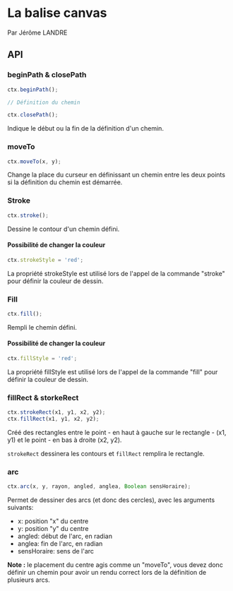 La balise canvas
================
Par Jérôme LANDRE


API
---

### beginPath & closePath

```javascript
ctx.beginPath();

// Définition du chemin

ctx.closePath();
```

Indique le début ou la fin de la définition d'un chemin.

### moveTo

```javascript
ctx.moveTo(x, y);
```

Change la place du curseur en définissant un chemin entre les deux points si la
définition du chemin est démarrée.

### Stroke

```javascript
ctx.stroke();
```

Dessine le contour d'un chemin défini.

#### Possibilité de changer la couleur

```javascript
ctx.strokeStyle = 'red';
```

La propriété strokeStyle est utilisé lors de l'appel de la commande "stroke" pour
définir la couleur de dessin.

### Fill

```javascript
ctx.fill();
```

Rempli le chemin défini.

#### Possibilité de changer la couleur

```javascript
ctx.fillStyle = 'red';
```

La propriété fillStyle est utilisé lors de l'appel de la commande "fill" pour
définir la couleur de dessin.

### fillRect & storkeRect

```javascript
ctx.strokeRect(x1, y1, x2, y2);
ctx.fillRect(x1, y1, x2, y2);
```

Créé des rectangles entre le point - en haut à gauche sur le rectangle - (x1, y1)
et le point - en bas à droite (x2, y2).

`strokeRect` dessinera les contours et `fillRect` remplira le rectangle.


### arc

```javascript
ctx.arc(x, y, rayon, angled, anglea, Boolean sensHoraire);
```

Permet de dessiner des arcs (et donc des cercles), avec les arguments suivants:
* x: position "x" du centre
* y: position "y" du centre
* angled: début de l'arc, en radian
* anglea: fin de l'arc, en radian
* sensHoraire: sens de l'arc

**Note :** le placement du centre agis comme un "moveTo", vous devez donc
définir un chemin pour avoir un rendu correct lors de la définition de plusieurs arcs.